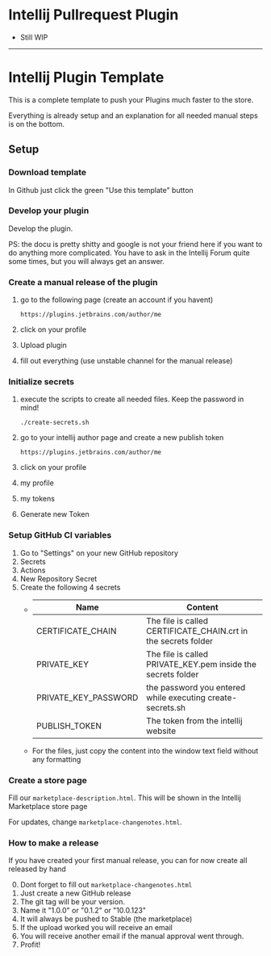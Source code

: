 # Intellij Pullrequest Plugin

* Still WIP

---------------------------------

# Intellij Plugin Template

This is a complete template to push your Plugins much faster to the store.

Everything is already setup and an explanation for all needed manual steps is on the bottom.

## Setup

### Download template

In Github just click the green "Use this template" button

### Develop your plugin

Develop the plugin.

PS: the docu is pretty shitty and google is not your
friend here if you want to do anything more complicated. 
You have to ask in the Intellij Forum quite some times, but you 
will always get an answer.

### Create a manual release of the plugin

1. go to the following page (create an account if you havent)

       https://plugins.jetbrains.com/author/me

2. click on your profile
3. Upload plugin
4. fill out everything (use unstable channel for the manual release)

### Initialize secrets

1. execute the scripts to create all needed files. Keep the password in mind!

       ./create-secrets.sh

2. go to your intellij author page and create a new publish token

       https://plugins.jetbrains.com/author/me

3. click on your profile
4. my profile
5. my tokens
6. Generate new Token

### Setup GitHub CI variables

1. Go to "Settings" on your new GitHub repository
2. Secrets
3. Actions
4. New Repository Secret
5. Create the following 4 secrets
    * | Name                 | Content                                                     |
      |----------------------|--------------------------------------------------------------|
      | CERTIFICATE_CHAIN    | The file is called CERTIFICATE_CHAIN.crt in the secrets folder |
      | PRIVATE_KEY          | The file is called PRIVATE_KEY.pem inside the secrets folder |
      | PRIVATE_KEY_PASSWORD | the password you entered while executing create-secrets.sh  |
      | PUBLISH_TOKEN        | The token from the intellij website                         |
    * For the files, just copy the content into the window text field without any formatting

### Create a store page

Fill our `marketplace-description.html`. This will be shown in the Intellij Marketplace store page

For updates, change `marketplace-changenotes.html`.

### How to make a release

If you have created your first manual release, you can for now create all released by hand

0. Dont forget to fill out `marketplace-changenotes.html`
1. Just create a new GitHub release
2. The git tag will be your version. 
3. Name it "1.0.0" or "0.1.2" or "10.0.123"
4. It will always be pushed to Stable (the marketplace)
5. If the upload worked you will receive an email
6. You will receive another email if the manual approval went through.
7. Profit!
























